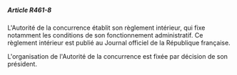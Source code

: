 ##### Article R461-8

L'Autorité de la concurrence établit son règlement intérieur, qui fixe notamment les conditions de son fonctionnement administratif. Ce règlement intérieur est publié au Journal officiel de la République française.

L'organisation de l'Autorité de la concurrence est fixée par décision de son président.

